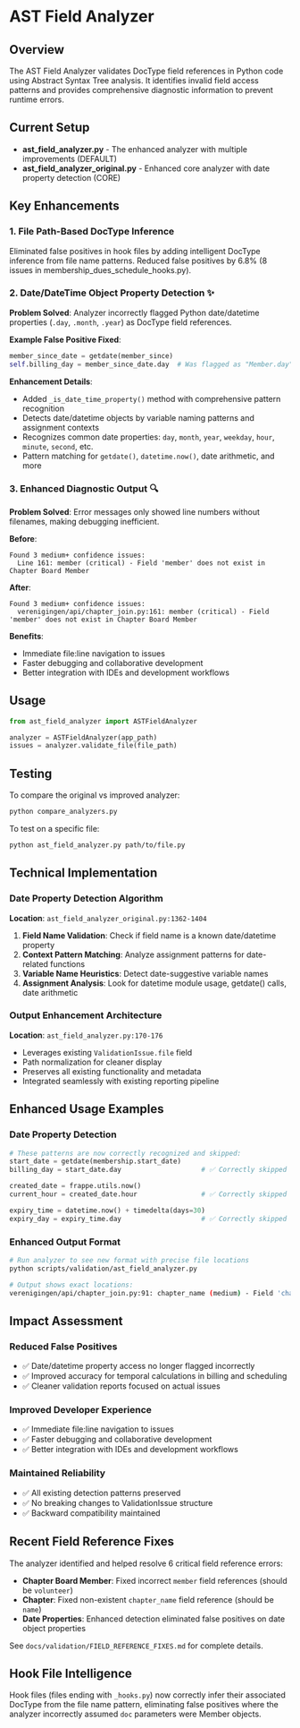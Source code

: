 # AST Field Analyzer

## Overview

The AST Field Analyzer validates DocType field references in Python code using Abstract Syntax Tree analysis. It identifies invalid field access patterns and provides comprehensive diagnostic information to prevent runtime errors.

## Current Setup

- **ast_field_analyzer.py** - The enhanced analyzer with multiple improvements (DEFAULT)
- **ast_field_analyzer_original.py** - Enhanced core analyzer with date property detection (CORE)

## Key Enhancements

### 1. **File Path-Based DocType Inference**
Eliminated false positives in hook files by adding intelligent DocType inference from file name patterns. Reduced false positives by 6.8% (8 issues in membership_dues_schedule_hooks.py).

### 2. **Date/DateTime Object Property Detection** ✨ 
**Problem Solved**: Analyzer incorrectly flagged Python date/datetime properties (`.day`, `.month`, `.year`) as DocType field references.

**Example False Positive Fixed**:
```python
member_since_date = getdate(member_since)
self.billing_day = member_since_date.day  # Was flagged as "Member.day"
```

**Enhancement Details**:
- Added `_is_date_time_property()` method with comprehensive pattern recognition
- Detects date/datetime objects by variable naming patterns and assignment contexts
- Recognizes common date properties: `day`, `month`, `year`, `weekday`, `hour`, `minute`, `second`, etc.
- Pattern matching for `getdate()`, `datetime.now()`, date arithmetic, and more

### 3. **Enhanced Diagnostic Output** 🔍
**Problem Solved**: Error messages only showed line numbers without filenames, making debugging inefficient.

**Before**:
```
Found 3 medium+ confidence issues:
  Line 161: member (critical) - Field 'member' does not exist in Chapter Board Member
```

**After**:
```
Found 3 medium+ confidence issues:
  verenigingen/api/chapter_join.py:161: member (critical) - Field 'member' does not exist in Chapter Board Member
```

**Benefits**:
- Immediate file:line navigation to issues
- Faster debugging and collaborative development  
- Better integration with IDEs and development workflows

## Usage

```python
from ast_field_analyzer import ASTFieldAnalyzer

analyzer = ASTFieldAnalyzer(app_path)
issues = analyzer.validate_file(file_path)
```

## Testing

To compare the original vs improved analyzer:
```bash
python compare_analyzers.py
```

To test on a specific file:
```bash
python ast_field_analyzer.py path/to/file.py
```

## Technical Implementation

### Date Property Detection Algorithm
**Location**: `ast_field_analyzer_original.py:1362-1404`

1. **Field Name Validation**: Check if field name is a known date/datetime property
2. **Context Pattern Matching**: Analyze assignment patterns for date-related functions
3. **Variable Name Heuristics**: Detect date-suggestive variable names
4. **Assignment Analysis**: Look for datetime module usage, getdate() calls, date arithmetic

### Output Enhancement Architecture
**Location**: `ast_field_analyzer.py:170-176`

- Leverages existing `ValidationIssue.file` field
- Path normalization for cleaner display
- Preserves all existing functionality and metadata
- Integrated seamlessly with existing reporting pipeline

## Enhanced Usage Examples

### Date Property Detection
```python
# These patterns are now correctly recognized and skipped:
start_date = getdate(membership.start_date)
billing_day = start_date.day                    # ✅ Correctly skipped

created_date = frappe.utils.now()
current_hour = created_date.hour                # ✅ Correctly skipped

expiry_time = datetime.now() + timedelta(days=30)
expiry_day = expiry_time.day                    # ✅ Correctly skipped
```

### Enhanced Output Format
```bash
# Run analyzer to see new format with precise file locations
python scripts/validation/ast_field_analyzer.py

# Output shows exact locations:
verenigingen/api/chapter_join.py:91: chapter_name (medium) - Field 'chapter_name' does not exist in Chapter
```

## Impact Assessment

### **Reduced False Positives**
- ✅ Date/datetime property access no longer flagged incorrectly
- ✅ Improved accuracy for temporal calculations in billing and scheduling
- ✅ Cleaner validation reports focused on actual issues

### **Improved Developer Experience** 
- ✅ Immediate file:line navigation to issues
- ✅ Faster debugging and collaborative development
- ✅ Better integration with IDEs and development workflows

### **Maintained Reliability**
- ✅ All existing detection patterns preserved
- ✅ No breaking changes to ValidationIssue structure
- ✅ Backward compatibility maintained

## Recent Field Reference Fixes

The analyzer identified and helped resolve 6 critical field reference errors:

- **Chapter Board Member**: Fixed incorrect `member` field references (should be `volunteer`)
- **Chapter**: Fixed non-existent `chapter_name` field reference (should be `name`)
- **Date Properties**: Enhanced detection eliminated false positives on date object properties

See `docs/validation/FIELD_REFERENCE_FIXES.md` for complete details.

## Hook File Intelligence

Hook files (files ending with `_hooks.py`) now correctly infer their associated DocType from the file name pattern, eliminating false positives where the analyzer incorrectly assumed `doc` parameters were Member objects.